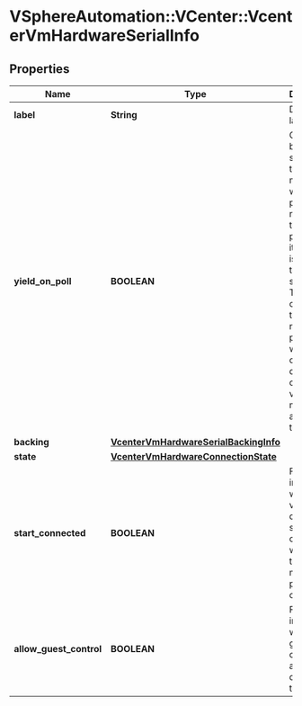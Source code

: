# VSphereAutomation::VCenter::VcenterVmHardwareSerialInfo

## Properties
Name | Type | Description | Notes
------------ | ------------- | ------------- | -------------
**label** | **String** | Device label. | 
**yield_on_poll** | **BOOLEAN** | CPU yield behavior. If set to true, the virtual machine will periodically relinquish the processor if its sole task is polling the virtual serial port. The amount of time it takes to regain the processor will depend on the degree of other virtual machine activity on the host. | 
**backing** | [**VcenterVmHardwareSerialBackingInfo**](VcenterVmHardwareSerialBackingInfo.md) |  | 
**state** | [**VcenterVmHardwareConnectionState**](VcenterVmHardwareConnectionState.md) |  | 
**start_connected** | **BOOLEAN** | Flag indicating whether the virtual device should be connected whenever the virtual machine is powered on. | 
**allow_guest_control** | **BOOLEAN** | Flag indicating whether the guest can connect and disconnect the device. | 


